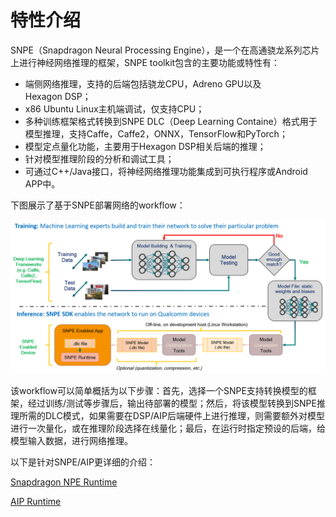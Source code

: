 # 特性介绍

SNPE（Snapdragon Neural Processing Engine），是一个在高通骁龙系列芯片上进行神经网络推理的框架，SNPE toolkit包含的主要功能或特性有：

- 端侧网络推理，支持的后端包括骁龙CPU，Adreno GPU以及Hexagon DSP；
- x86 Ubuntu Linux主机端调试，仅支持CPU；
- 多种训练框架格式转换到SNPE DLC（Deep Learning Containe）格式用于模型推理，支持Caffe，Caffe2，ONNX，TensorFlow和PyTorch；
- 模型定点量化功能，主要用于Hexagon DSP相关后端的推理；
- 针对模型推理阶段的分析和调试工具；
- 可通过C++/Java接口，将神经网络推理功能集成到可执行程序或Android APP中。

下图展示了基于SNPE部署网络的workflow：

![SNPE workflow](./imgs/7.4.1-1.png)

该workflow可以简单概括为以下步骤：首先，选择一个SNPE支持转换模型的框架，经过训练/测试等步骤后，输出待部署的模型；然后，将该模型转换到SNPE推理所需的DLC模式，如果需要在DSP/AIP后端硬件上进行推理，则需要额外对模型进行一次量化，或在推理阶段选择在线量化；最后，在运行时指定预设的后端，给模型输入数据，进行网络推理。

以下是针对SNPE/AIP更详细的介绍：

[Snapdragon NPE Runtime](./subpages/Snapdragon%20NPE%20Runtime.md)

[AIP Runtime](./subpages/AIP%20Runtime.md)